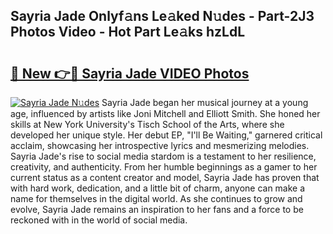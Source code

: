 ## Sayria Jade Onlyf𝚊ns Le𝚊ked N𝚞des - Part-2J3 Photos Video - Hot Part Le𝚊ks hzLdL

# <h2><a href="http://ab98400.deff.icu/?id=Sayria+Jade">🔗 New 👉🔴 Sayria Jade VIDEO Photos</a></h2>

[![Sayria Jade N𝚞des](https://i.imgur.com/rIISA9y.gif)](http://ab98400.deff.icu/?id=Sayria+Jade)
Sayria Jade began her musical journey at a young age, influenced by artists like Joni Mitchell and Elliott Smith. She honed her skills at New York University's Tisch School of the Arts, where she developed her unique style. Her debut EP, "I'll Be Waiting," garnered critical acclaim, showcasing her introspective lyrics and mesmerizing melodies. Sayria Jade's rise to social media stardom is a testament to her resilience, creativity, and authenticity. From her humble beginnings as a gamer to her current status as a content creator and model, Sayria Jade has proven that with hard work, dedication, and a little bit of charm, anyone can make a name for themselves in the digital world. As she continues to grow and evolve, Sayria Jade remains an inspiration to her fans and a force to be reckoned with in the world of social media.
